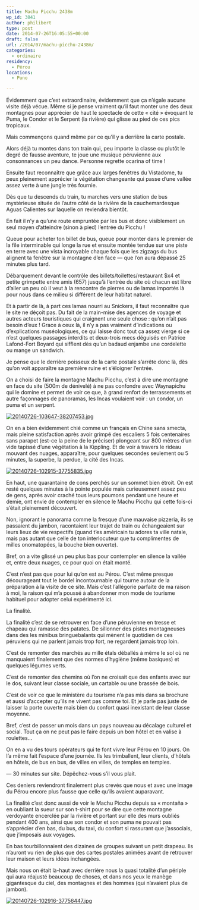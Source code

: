 ```yaml
---
title: Machu Picchu 2438m
wp_id: 3841
author: philibert
type: post
date: 2014-07-26T16:05:55+00:00
draft: false
url: /2014/07/machu-picchu-2438m/
categories:
  - ordinaire
residency:
  - Pérou
locations:
  - Puno

---
```

Évidemment que c&rsquo;est extraordinaire, évidemment que ça n&rsquo;égale aucune visite déjà vécue. Même si je pense vraiment qu&rsquo;il faut monter une des deux montagnes pour apprécier de haut le spectacle de cette « cité » évoquant le Puma, le Condor et le Serpent (la rivière) qui glisse au pied de ces pics tropicaux.

Mais commençons quand même par ce qu&rsquo;il y a derrière la carte postale. 

Alors déjà tu montes dans ton train qui, peu importe la classe ou plutôt le degré de fausse aventure, te joue une musique péruvienne aux consonnances un peu dance. Personne regrette ocarina of time !
  
Ensuite faut reconnaître que grâce aux larges fenêtres du Vistadome, tu peux pleinement apprécier la végétation changeante qui passe d&rsquo;une vallée assez verte à une jungle très fournie. 

Dès que tu descends du train, tu marches vers une station de bus mystérieuse située de l&rsquo;autre côté de la rivière de la cauchemardesque Aguas Calientes sur laquelle on reviendra bientôt. 

En fait il n&rsquo;y a qu&rsquo;une route empruntée par les bus et donc visiblement un seul moyen d&rsquo;atteindre (sinon à pied) l&rsquo;entrée du Picchu !
  
Queue pour acheter ton billet de bus, queue pour monter dans le premier de la file interminable qui longe la rue et ensuite montée tendue sur une piste en terre avec une vista incroyable chaque fois que les zigzags du bus alignent ta fenêtre sur la montagne d&rsquo;en face — que l&rsquo;on aura dépassé 25 minutes plus tard.

Débarquement devant le contrôle des billets/toilettes/restaurant $x4 et petite grimpette entre amis (657) jusqu&rsquo;à l&rsquo;entrée du site où chacun est libre d&rsquo;aller un peu où il veut à la rencontre de pierres ou de lamas importés là pour nous dans ce milieu si différent de leur habitat naturel. 

Et à partir de là, à part ces lamas nourri au Snickers, il faut reconnaître que le site ne déçoit pas. Du fait de la main-mise des agences de voyage et autres acteurs touristiques qui craignent une seule chose : qu&rsquo;on n&rsquo;ait pas besoin d&rsquo;eux ! Grace à ceux là, il n&rsquo;y a pas vraiment d&rsquo;indications ou d&rsquo;explications muséologiques, ce qui laisse donc tout ça assez vierge si ce n&rsquo;est quelques passages interdits et deux-trois mecs déguisés en Patrice Lafond-Fort Boyard qui sifflent dès qu&rsquo;un badaud enjambe une cordelette ou mange un sandwich.

Je pense que le derrière poisseux de la carte postale s&rsquo;arrête donc là, dès qu&rsquo;on voit apparaître sa première ruine et s&rsquo;éloigner l&rsquo;entrée.

On a choisi de faire la montagne Machu Picchu, c&rsquo;est à dire une montagne en face du site (500m de dénivelé) à ne pas confondre avec Waynapichu qui le domine et permet de voir ce que, à grand renfort de terrassements et autre façonnages de panoramas, les Incas voulaient voir : un condor, un puma et un serpent.

[<img src="/uploads/2014/07/20140726-103647-38207453.jpg" alt="20140726-103647-38207453.jpg" class="alignnone size-full" />][1]

On en a bien évidemment chié comme un français en Chine sans smecta, mais pleine satisfaction après avoir grimpé des escaliers 5 fois centenaires sans parapet (est-ce la peine de le préciser) plongeant sur 800 mètres d&rsquo;un vide tapissé d&rsquo;une végétation à la Kippling. Et de voir à travers le rideau mouvant des nuages, apparaître, pour quelques secondes seulement ou 5 minutes, la superbe, la perdue, la cité des Incas.

[<img src="/uploads/2014/07/20140726-102915-37755835.jpg" alt="20140726-102915-37755835.jpg" class="alignnone size-full" />][2]

En haut, une quarantaine de cons perchés sur un sommet bien étroit. On est resté quelques minutes à la pointe populée mais curieusement assez peu de gens, après avoir craché tous leurs poumons pendant une heure et demie, ont envie de contempler en silence le Machu Picchu qui cette fois-ci s&rsquo;était pleinement découvert. 

Non, ignorant le panorama comme la fresque d&rsquo;une mauvaise pizzeria, ils se passaient du jambon, racontaient leur trajet de train ou échangeaient sur leurs lieux de vie respectifs (quand t&rsquo;es américain tu adores ta ville natale, mais pas autant que celle de ton interlocuteur que tu complimentes de milles onomatopées, la bouche bien ouverte).

Bref, on a vite glissé un peu plus bas pour contempler en silence la vallée et, entre deux nuages, ce pour quoi on était monté.

C&rsquo;est n&rsquo;est pas que pour lui qu&rsquo;on est au Pérou. C&rsquo;est même presque décourageant tout le bordel incontournable qui tourne autour de la préparation à la visite de ce site. Mais c&rsquo;est l&rsquo;allégorie parfaite de ma raison à moi, la raison qui m&rsquo;a poussé à abandonner mon mode de tourisme habituel pour adopter celui expérimenté ici. 

La finalité. 

La finalité c&rsquo;est de se retrouver en face d&rsquo;une péruvienne en tresse et chapeau qui ramasse des patates. De sillonner des pistes montagneuses dans des les minibus bringuebalants qui mènent le quotidien de ces péruviens qui ne parlent jamais trop fort, ne regardent jamais trop loin.
  
C&rsquo;est de remonter des marchés au mille étals déballés à même le sol où ne manquaient finalement que des normes d&rsquo;hygiène (même basiques) et quelques légumes verts.
  
C&rsquo;est de remonter des chemins où l&rsquo;on ne croisait que des enfants avec sur le dos, suivant leur classe sociale, un cartable ou une brassée de bois.

C&rsquo;est de voir ce que le ministère du tourisme n&rsquo;a pas mis dans sa brochure et aussi d&rsquo;accepter qu&rsquo;ils ne vivent pas comme toi. Et je parle pas juste de laisser la porte ouverte mais bien du confort quasi inexistant de leur classe moyenne. 

Bref, c&rsquo;est de passer un mois dans un pays nouveau au décalage culturel et social. Tout ça on ne peut pas le faire depuis un bon hôtel et en valise à roulettes&#8230;

On en a vu des tours opérateurs qui te font vivre leur Pérou en 10 jours. On l&rsquo;a même fait l&rsquo;espace d&rsquo;une journée. Ils les trimballent, leur clients, d&rsquo;hôtels en hôtels, de bus en bus, de villes en villes, de temples en temples.
  
— 30 minutes sur site. Dépêchez-vous s&rsquo;il vous plait.
  
Ces deniers reviendront finalement plus crevés que nous et avec une image du Pérou encore plus fausse que celle qu&rsquo;ils avaient auparavant.

La finalité c&rsquo;est donc aussi de voir le Machu Picchu depuis sa « montaña » en oubliant la sueur sur son t-shirt pour se dire que cette montagne verdoyante encerclée par la rivière et portant sur elle des murs oubliés pendant 400 ans, ainsi que son condor et son puma ne pouvait pas s&rsquo;apprécier d&rsquo;en bas, du bus, du taxi, du confort si rassurant que j&rsquo;associais, que j&rsquo;imposais aux voyages.

En bas tourbillonnaient des dizaines de groupes suivant un petit drapeau. Ils n&rsquo;auront vu rien de plus que des cartes postales animées avant de retrouver leur maison et leurs idées inchangées.
  
Mais nous on était là-haut avec derrière nous la quasi totalité d&rsquo;un périple qui aura réajusté beaucoup de choses, et dans nos yeux le manège gigantesque du ciel, des montagnes et des hommes (qui n&rsquo;avaient plus de jambon).

[<img src="/uploads/2014/07/20140726-102916-37756447.jpg" alt="20140726-102916-37756447.jpg" class="alignnone size-full" />][3]

 [1]: /uploads/2014/07/20140726-103647-38207453.jpg
 [2]: /uploads/2014/07/20140726-102915-37755835.jpg
 [3]: /uploads/2014/07/20140726-102916-37756447.jpg